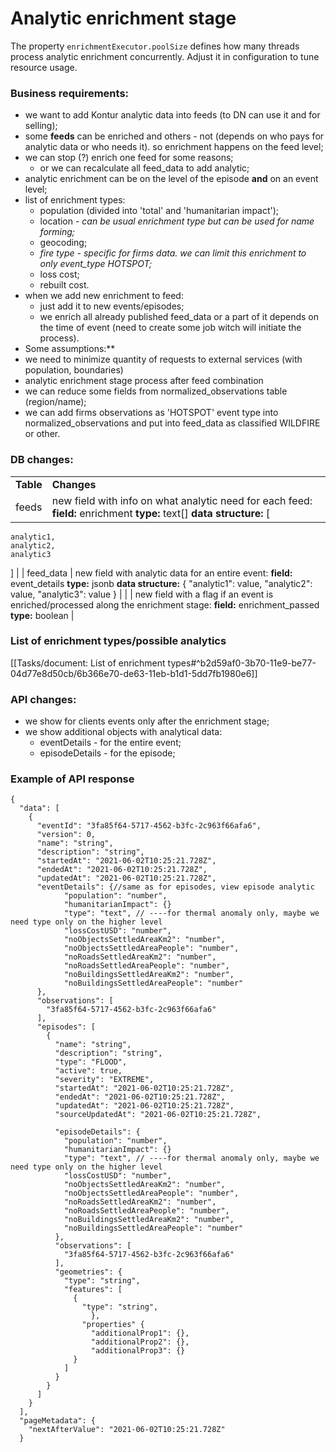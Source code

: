 # Analytic enrichment stage

The property `enrichmentExecutor.poolSize` defines how many threads process analytic enrichment concurrently.
Adjust it in configuration to tune resource usage.

### **Business requirements:**
* we want to add Kontur analytic data into feeds (to DN can use it and for selling);
* some **feeds** can be enriched and others - not (depends on who pays for analytic data or who needs it). so enrichment happens on the feed level;
* we can stop (?) enrich one feed for some reasons;
  * or we can recalculate all feed_data to add analytic;
* analytic enrichment can be on the level of the episode **and** on an event level;
* list of enrichment types:
  * population (divided into 'total' and 'humanitarian impact');
  * location - *can be usual enrichment type but can be used for name forming;*
  * geocoding;
  * *fire type - specific for firms data. we can limit this enrichment to only event_type HOTSPOT;*
  * loss cost;
  * rebuilt cost.
* when we add new enrichment to feed:
  * just add it to new events/episodes;
  * we enrich all already published feed_data or a part of it depends on the time of event (need to create some job witch will initiate the process).
* Some assumptions:**
* we need to minimize quantity of requests to external services (with population, boundaries)
* analytic enrichment stage process after feed combination
* we can reduce some fields from normalized_observations table (region/name);
* we can add firms observations as 'HOTSPOT' event type into normalized_observations and put into feed_data as classified WILDFIRE or other.

### DB changes:

|     |     |
| --- | --- |
| **Table** | **Changes** |
| feeds  | new field with info on what analytic need for each feed: **field:** enrichment **type:** text\[\] **data structure:**  \[    
    analytic1,    
    analytic2,    
    analytic3   
\] |
| feed_data  | new field with analytic data for an entire event: **field:** event_details **type:** jsonb **data structure:**  {
"analytic1": value,
"analytic2": value,
"analytic3": value
}  |
|  | new field with a flag if an event is enriched/processed along the enrichment stage: **field:** enrichment_passed **type:** boolean  |

### List of enrichment types/possible analytics

[[Tasks/document: List of enrichment types#^b2d59af0-3b70-11e9-be77-04d77e8d50cb/6b366e70-de63-11eb-b1d1-5dd7fb1980e6]] 

### API changes:
* we show for clients events only after the enrichment stage;
* we show additional objects with analytical data:
  * eventDetails - for the entire event;
  * episodeDetails - for the episode;

### Example of API response 

```
{
  "data": [
    {
      "eventId": "3fa85f64-5717-4562-b3fc-2c963f66afa6",
      "version": 0,
      "name": "string",
      "description": "string",
      "startedAt": "2021-06-02T10:25:21.728Z",
      "endedAt": "2021-06-02T10:25:21.728Z",
      "updatedAt": "2021-06-02T10:25:21.728Z",
      "eventDetails": {//same as for episodes, view episode analytic
            "population": "number",
            "humanitarianImpact": {}
            "type": "text", // ----for thermal anomaly only, maybe we need type only on the higher level
            "lossCostUSD": "number",        
            "noObjectsSettledAreaKm2": "number", 
            "noObjectsSettledAreaPeople": "number", 
            "noRoadsSettledAreaKm2": "number", 
            "noRoadsSettledAreaPeople": "number", 
            "noBuildingsSettledAreaKm2": "number", 
            "noBuildingsSettledAreaPeople": "number"
      },
      "observations": [
        "3fa85f64-5717-4562-b3fc-2c963f66afa6"
      ],
      "episodes": [
        {
          "name": "string",
          "description": "string",
          "type": "FLOOD",
          "active": true,
          "severity": "EXTREME",
          "startedAt": "2021-06-02T10:25:21.728Z",
          "endedAt": "2021-06-02T10:25:21.728Z",
          "updatedAt": "2021-06-02T10:25:21.728Z",
          "sourceUpdatedAt": "2021-06-02T10:25:21.728Z",

          "episodeDetails": {
            "population": "number",
            "humanitarianImpact": {}
            "type": "text", // ----for thermal anomaly only, maybe we need type only on the higher level
            "lossCostUSD": "number",        
            "noObjectsSettledAreaKm2": "number", 
            "noObjectsSettledAreaPeople": "number", 
            "noRoadsSettledAreaKm2": "number", 
            "noRoadsSettledAreaPeople": "number", 
            "noBuildingsSettledAreaKm2": "number", 
            "noBuildingsSettledAreaPeople": "number"
          },
          "observations": [
            "3fa85f64-5717-4562-b3fc-2c963f66afa6"
          ],
          "geometries": {
            "type": "string",
            "features": [
              {
                "type": "string",              
                  },
                "properties" {
                  "additionalProp1": {},
                  "additionalProp2": {},
                  "additionalProp3": {}
              }
            ]
          }
        }
      ]
    }
  ],
  "pageMetadata": {
    "nextAfterValue": "2021-06-02T10:25:21.728Z"
  }

```
